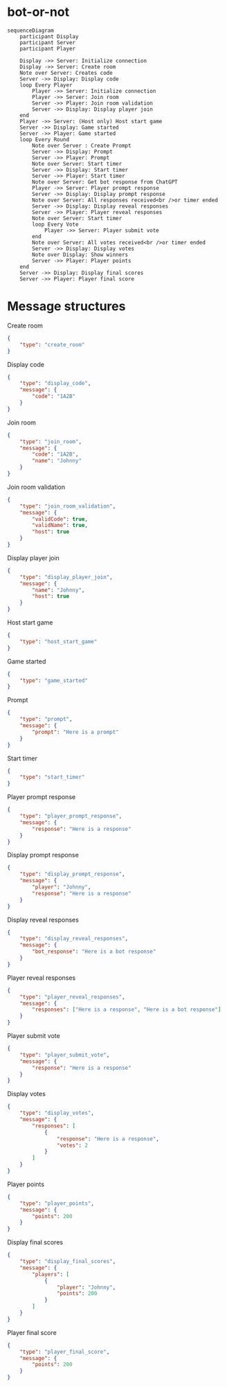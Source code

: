 # bot-or-not

```mermaid
sequenceDiagram
    participant Display
    participant Server
    participant Player

    Display ->> Server: Initialize connection
    Display ->> Server: Create room
    Note over Server: Creates code
    Server ->> Display: Display code
    loop Every Player
        Player ->> Server: Initialize connection
        Player ->> Server: Join room
        Server ->> Player: Join room validation
        Server ->> Display: Display player join
    end
    Player ->> Server: (Host only) Host start game
    Server ->> Display: Game started
    Server ->> Player: Game started
    loop Every Round
        Note over Server : Create Prompt
        Server ->> Display: Prompt
        Server ->> Player: Prompt
        Note over Server: Start timer
        Server ->> Display: Start timer
        Server ->> Player: Start timer
        Note over Server: Get bot response from ChatGPT
        Player ->> Server: Player prompt response
        Server ->> Display: Display prompt response
        Note over Server: All responses received<br />or timer ended
        Server ->> Display: Display reveal responses
        Server ->> Player: Player reveal responses
        Note over Server: Start timer
        loop Every Vote
            Player ->> Server: Player submit vote
        end
        Note over Server: All votes received<br />or timer ended
        Server ->> Display: Display votes
        Note over Display: Show winners
        Server ->> Player: Player points
    end
    Server ->> Display: Display final scores
    Server ->> Player: Player final score
```

# Message structures

Create room

```json
{
    "type": "create_room"
}
```

Display code

```json
{
    "type": "display_code",
    "message": {
        "code": "1A2B"
    }
}
```

Join room

```json
{
    "type": "join_room",
    "message": {
        "code": "1A2B",
        "name": "Johnny"
    }
}
```

Join room validation

```json
{
    "type": "join_room_validation",
    "message": {
        "validCode": true,
        "validName": true,
        "host": true
    }
}
```

Display player join

```json
{
    "type": "display_player_join",
    "message": {
        "name": "Johnny",
        "host": true
    }
}
```

Host start game

```json
{
    "type": "host_start_game"
}
```

Game started

```json
{
    "type": "game_started"
}
```

Prompt

```json
{
    "type": "prompt",
    "message": {
        "prompt": "Here is a prompt"
    }
}
```

Start timer

```json
{
    "type": "start_timer"
}
```

Player prompt response

```json
{
    "type": "player_prompt_response",
    "message": {
        "response": "Here is a response"
    }
}
```

Display prompt response

```json
{
    "type": "display_prompt_response",
    "message": {
        "player": "Johnny",
        "response": "Here is a response"
    }
}
```

Display reveal responses

```json
{
    "type": "display_reveal_responses",
    "message": {
        "bot_response": "Here is a bot response"
    }
}
```

Player reveal responses

```json
{
    "type": "player_reveal_responses",
    "message": {
        "responses": ["Here is a response", "Here is a bot response"]
    }
}
```

Player submit vote

```json
{
    "type": "player_submit_vote",
    "message": {
        "response": "Here is a response"
    }
}
```

Display votes

```json
{
    "type": "display_votes",
    "message": {
        "responses": [
            {
                "response": "Here is a response",
                "votes": 2
            }
        ]
    }
}
```

Player points

```json
{
    "type": "player_points",
    "message": {
        "points": 200
    }
}
```

Display final scores

```json
{
    "type": "display_final_scores",
    "message": {
        "players": [
            {
                "player": "Johnny",
                "points": 200
            }
        ]
    }
}
```

Player final score

```json
{
    "type": "player_final_score",
    "message": {
        "points": 200
    }
}
```
